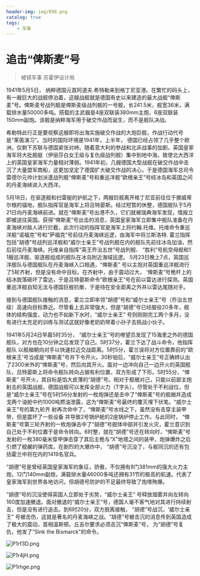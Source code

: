 ```yaml
---
header-img: img/056.png
catalog: true
tags:
    - 军事
---
```


# 追击“俾斯麦”号
> 棱镜军事 苏霍伊设计局

1941年5月5日，  纳粹德国元首阿道夫.希特勒来到格丁尼亚港。在繁忙的码头上，有一艘巨大的战舰停泊着，这艘战舰就是德国有史以来建造的最大战舰“俾斯麦”号。俾斯麦号战列舰是俾斯麦级战列舰的一号舰，长241.5米，舰宽36米，满载排水量50000多吨。搭载的主武器是4座双联装380mm主炮，6座双联装150mm副炮。该舰是纳粹海军用于破交作战而诞生，而不是舰队决战。
        
希勒特此行正是要视察这艘即将出海实施破交作战的大炮巨舰，作战行动代号是“莱茵演习”。当时的国际环境是1941年，上半年，  德国已经占领了几乎整个欧洲，仅剩下苏联与德国紧张对峙。随着意大利的参战和北非战事的加剧，英国皇家海军将大批舰艇（伊丽莎白女王级与复仇级战列舰）集中到地中海，致使北大西洋上的英国皇家海军力量相对薄弱。1941年初，几艘德国大型战舰在破交作战中击沉了大量盟军商船，这更加坚定了德国扩大破交作战的决心，于是德国海军总司令雷德尔元帅计划派遣战列舰“俾斯麦”号和重巡洋舰“欧根亲王”号经冰岛和英国之间的丹麦海峡进入大西洋。
        
5月18日，在驱逐舰和扫雷艇的护航之下，两艘巨舰离开格丁尼亚前往位于挪威卑尔根的锚地，舰队指挥官是海军上将吕特晏斯。经过短暂的休整，德国舰队于5月21日向丹麦海峡前进。就在“俾斯麦”号出港不久，它们就被瑞典海军发现，情报立即被送往英国。获得“俾斯麦”号出击的消息，英国皇家海军立即集中舰队准备在丹麦海峡对敌人进行拦截，此次行动的指挥官是海军上将约翰.托维。托维命令重巡洋舰“诺福克”号和“萨福克”号前往丹麦海峡巡逻，由海军中将兰斯洛特. 霍兰指挥包括“胡德”号战列巡洋舰和“威尔士亲王”号战列舰在内的舰队先前往冰岛加油，然后前往丹麦海峡。托维亲自指挥“英王乔治五世”号战列舰、  “胜利”号航空母舰和1 1艘巡洋舰、驱逐舰组成的舰队在冰岛附近海域巡逻。  5月23日晚上7点，英国巡洋舰队与德国舰队在丹麦海峡入口相遇，“俾斯麦” 号以主炮对英国重巡洋舰进行了5轮齐射，但是没有命中目标。在齐射中，由于震动过大， ‘俾斯麦”号桅杆上的结冰脱落砸坏了雷达，于是吕特晏斯命令“欧根亲王”号在前以雷达进行探测。英国重巡洋舰自知无法与德国巨舰抗衡，于是待在安全距离之外并以雷达尾随对手。
        
接到与德国舰队接触的消息，霍兰立即率领“胡德”号和“威尔士亲王”号（乔治五世级）高速向目标靠近。尽管看上去非常强大，但是“胡德”号已经服役20多年，舰体的结构强度，动力也不如新下水时，“威尔士亲王” 号则刚刚完工两个多月，没有进行太充足的训练与测试这就好像老奶奶带着小孙子去挑战小伙子。
        
1941年5月24日早晨5时35分，  “威尔士亲王”号的嘹望员发现了15海里之外的德国舰队，对方也在10分钟之后发现了自己。5时37分，霍兰下达了战斗命令，他指挥舰队  以舰艏朝向对手以快速拉近交战距离。5时5分，霍兰误将对方位置靠前的“欧根亲王'号当成是“俾斯麦”号并下令开火。30秒铂后，“威尔士亲王”号正确辨认出了2300米外的“俾斯麦”号，然后向其开火。面对一边冲向自己一边开火的英国舰队，吕特晏斯上将命令舰队转向占据有利位置，双方形成了下形。5时55分，“俾斯麦” 号开火，其目标是馅大皮薄的“胡德”号。相对于舰艏对己，只能以前部主炮射击的英国战舰，德国战舰可以发挥全部火力（T字头）。尽管处于不利战位，但是“威尔士亲王”号在5时56分发射的一枚炮弹还是击中了“俾斯麦”号的舰艏并造成戈两个油舱中约1000吨燃油泄露，这为“俾斯麦”号最终的覆灭埋下伏笔。“威尔士亲王”号的第九轮齐 射再次命中了，“俾斯麦”号水线之下，虽然没有击穿主装甲带，但是震坏了一些设备  并导致2号锅炉舱的2座锅炉停止工作。与此同时，  “俾斯麦”号第三轮齐射的一枚炮弹击中了“胡德”号舰体中部并引发火灾，霍兰意识到自己处于不利位置于是命令转向。6时整，就在“胡德”号还在转向时，“俾斯麦”号发射的一枚380毫米穿甲弹击穿了其后主桅与“X”地塔之间的装甲，炮弹爆炸之后引燃了舰艉的弹药库。在剧烈的大爆炸中，  “胡德”号沉没了，与舰同沉的还有包括霍兰中将在内的1419名官兵。
       
“胡德”号是曾经英国皇家海军的象征，骄傲，不仅拥有8门381mm的强大火力主炮，12门140mm副炮，满载排水量46000多吨还拥有31节的极高的航速。代表了皇家海军到世界各地访问，但胡德号防护的不足最终导致了炮塔殉爆。
       
“胡德”号的沉没使得英国人立即处于劣势，“威尔士亲王” 号释放烟雾并向左转向160度加速撤退。面对撤退的“威尔士亲王”号，德国人毫不客气地对其进行持续射击，但是没有进行追击。到6时20分，双方脱离接触，  “胡德”号战沉，‘威尔士亲王” 号被击伤，这就是著名的丹麦海峡之战。“胡德”号被击沉的消息传到英国造成了极大的震动，首相温斯顿。丘吉尔要求必须击沉“俾斯麦”号， 为“胡德”号复仇，他发了“Sink the Bismarck"的命令。

![P1rf3D.png](https://s1.ax1x.com/2018/07/18/P1rf3D.png)

![P1r4jH.png](https://s1.ax1x.com/2018/07/18/P1r4jH.png)

![P1rhge.png](https://s1.ax1x.com/2018/07/18/P1rhge.png)